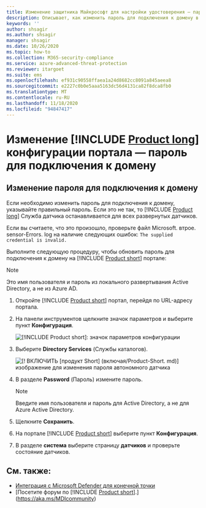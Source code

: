 ```yaml
---
title: Изменение защитника Майкрософт для настройки удостоверения — пароль для подключения к домену
description: Описывает, как изменить пароль для подключения к домену в защитнике Майкрософт для изолированного датчика идентификации.
keywords: ''
author: shsagir
ms.author: shsagir
manager: shsagir
ms.date: 10/26/2020
ms.topic: how-to
ms.collection: M365-security-compliance
ms.service: azure-advanced-threat-protection
ms.reviewer: itargoet
ms.suite: ems
ms.openlocfilehash: ef931c90558ffaea1a24d8682cc8091a845aeea8
ms.sourcegitcommit: e2227c0b0e5aaa5163dc56d4131ca82f8dca8fb0
ms.translationtype: MT
ms.contentlocale: ru-RU
ms.lasthandoff: 11/18/2020
ms.locfileid: "94847417"
---
```

# <a name="change-product-long-portal-configuration---domain-connectivity-password"></a>Изменение [!INCLUDE [Product long](includes/product-long.md)] конфигурации портала — пароль для подключения к домену

## <a name="change-the-domain-connectivity-password"></a>Изменение пароля для подключения к домену

Если необходимо изменить пароль для подключения к домену, указывайте правильный пароль. Если это не так, то [!INCLUDE [Product long](includes/product-long.md)] Служба датчика останавливается для всех развернутых датчиков.

Если вы считаете, что это произошло, проверьте файл Microsoft. втрое. sensor-Errors. log на наличие следующих ошибок: `The supplied credential is invalid.`

Выполните следующую процедуру, чтобы обновить пароль для подключения к домену на [!INCLUDE [Product short](includes/product-short.md)] портале:

> [!NOTE]
> Это имя пользователя и пароль из локального развертывания Active Directory, а не из Azure AD.

1. Откройте [!INCLUDE [Product short](includes/product-short.md)] портал, перейдя по URL-адресу портала.

1. На панели инструментов щелкните значок параметров и выберите пункт **Конфигурация**.

    ![[!INCLUDE [Product short](includes/product-short.md)]: значок параметров конфигурации](media/config-menu.png)

1. Выберите **Directory Services** (Службы каталогов).

    ![[! ВКЛЮЧИТЬ [продукт Short] (включая/Product-Short. md)] изображение для изменения пароля автономного датчика](media/directory-services.png)

1. В разделе **Password** (Пароль) измените пароль.

    > [!NOTE]
    > Введите имя пользователя и пароль для Active Directory, а не для Azure Active Directory.

1. Щелкните **Сохранить**.

1. На портале [!INCLUDE [Product short](includes/product-short.md)] выберите пункт **Конфигурация**.
1. В разделе **система** выберите страницу **датчиков** и проверьте состояние датчиков.

## <a name="see-also"></a>См. также:

- [Интеграция с Microsoft Defender для конечной точки](integrate-mde.md)
- [Посетите форум по [!INCLUDE [Product short](includes/product-short.md)].](https://aka.ms/MDIcommunity)
